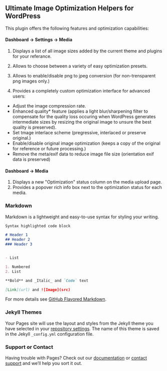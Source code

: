 ## Ultimate Image Optimization Helpers for WordPress

This plugin offers the following features and optimization capabilities:


#### Dashboard -> Settings -> Media

1. Displays a list of all image sizes added by the current theme and plugins for your referance.

2. Allows to choose between a variety of easy optimization presets.

3. Allows to enable/disable png to jpeg conversion (for non-trensparent png images only.)

4. Provides a completely custom optimization interface for advanced users:
- Adjust the image compression rate.
- Enhanced quality* feature (applies a light blur/sharpening filter to compensate for the quality loss occuring when WordPress generates intermediate sizes by resizing the original image to unsure the best quality is preserved).
- Set tmage interlace scheme (pregressive, interlaced or preserve original.)
- Enable/disable original image optimization (keeps a copy of the original for reference or future processing.)
- Remove the meta/exif data to reduce image file size (orientation exif data is preserved)

#### Dashboard -> Media

1. Displays a new "Optimization" status column on the media upload page.
2. Provides a popover rich info box next to the optimization status for each media.

### Markdown

Markdown is a lightweight and easy-to-use syntax for styling your writing. 

```markdown
Syntax highlighted code block

# Header 1
## Header 2
### Header 3


- List

1. Numbered
2. List

**Bold** and _Italic_ and `Code` text

[Link](url) and ![Image](src)
```

For more details see [GitHub Flavored Markdown](https://guides.github.com/features/mastering-markdown/).

### Jekyll Themes

Your Pages site will use the layout and styles from the Jekyll theme you have selected in your [repository settings](https://github.com/healdev/wp-ultimate-image-optimization-helpers/settings). The name of this theme is saved in the Jekyll `_config.yml` configuration file.

### Support or Contact

Having trouble with Pages? Check out our [documentation](https://help.github.com/categories/github-pages-basics/) or [contact support](https://github.com/contact) and we’ll help you sort it out.
